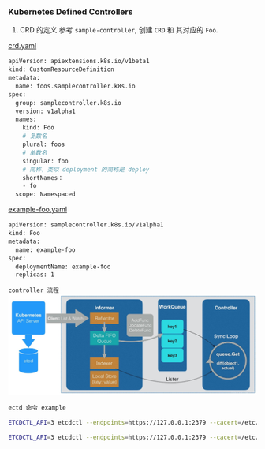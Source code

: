 ### Kubernetes Defined Controllers

1. CRD 的定义 参考 `sample-controller`, 创建 `CRD` 和 其对应的 `Foo`.

[crd.yaml](https://github.com/kubernetes/sample-controller/blob/master/artifacts/examples/crd.yaml)
```bash
apiVersion: apiextensions.k8s.io/v1beta1
kind: CustomResourceDefinition
metadata:
  name: foos.samplecontroller.k8s.io
spec:
  group: samplecontroller.k8s.io
  version: v1alpha1
  names:
    kind: Foo
    # 复数名
    plural: foos
    # 单数名
    singular: foo
    # 简称，类似 deployment 的简称是 deploy
    shortNames：
    - fo
  scope: Namespaced
```

[example-foo.yaml](https://github.com/kubernetes/sample-controller/blob/master/artifacts/examples/example-foo.yaml)

```bash
apiVersion: samplecontroller.k8s.io/v1alpha1
kind: Foo
metadata:
  name: example-foo
spec:
  deploymentName: example-foo
  replicas: 1
```

`controller 流程`
![流程图](./../pictures/crd.jpeg)

`ectd 命令 example`
```bash
ETCDCTL_API=3 etcdctl --endpoints=https://127.0.0.1:2379 --cacert=/etc/kubernetes/pki/etcd/ca.crt --cert=/etc/kubernetes/pki/etcd/healthcheck-client.crt --key=/etc/kubernetes/pki/etcd/healthcheck-client.key get /registry/apiextensions.k8s.io/customresourcedefinitions/ --prefix
```

```bash
ETCDCTL_API=3 etcdctl --endpoints=https://127.0.0.1:2379 --cacert=/etc/kubernetes/pki/etcd/ca.crt --cert=/etc/kubernetes/pki/etcd/healthcheck-client.crt --key=/etc/kubernetes/pki/etcd/healthcheck-client.key get /registry/bolingcavalry.k8s.io/students/default/object-student --print-value-only
 ```



